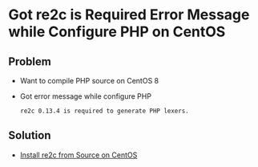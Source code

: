 # Got re2c is Required Error Message while Configure PHP on CentOS

## Problem
* Want to compile PHP source on CentOS 8
* Got error message while configure PHP

  ```
  re2c 0.13.4 is required to generate PHP lexers.
  ```

## Solution
* [Install re2c from Source on CentOS](https://github.com/northbright/Notes/blob/master/re2c/install-re2c-from-source-on-centos.md)

